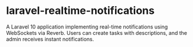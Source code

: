 # laravel-realtime-notifications
A Laravel 10 application implementing real-time notifications using WebSockets via Reverb. Users can create tasks with descriptions, and the admin receives instant notifications.
